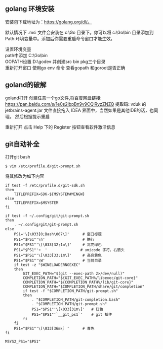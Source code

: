## golang 环境安装
安装包下载地址为：https://golang.org/dl/。 

默认情况下 .msi 文件会安装在 c:\Go 目录下。你可以将 c:\Go\bin 目录添加到 Path 环境变量中。添加后你需要重启命令窗口才能生效。

设置环境变量<br>
path中添加 C:\Go\bin<br>
GOPATH设置 D:\godev 并创建src bin pkg三个目录<br>
重新打开窗口 使用go env 命令 查看gopath 和goroot是否正确

## goland的破解
goland打开 创建任意一个go文件,将百度网盘链接: https://pan.baidu.com/s/1e0s2lbpBn9v9CQiRyzZNZQ 提取码: vduk 的jetbrains-agent.jar
文件直接拖入 IDEA 界面中，当然如果是其他IDE的话，也同理。 然后根据提示重启

重新打开 点击 Help 下的 Register 按钮查看软件激活信息

## git自动补全
打开git bash<br>
```shell script
$ vim /etc/profile.d/git-prompt.sh

```
将其修改为如下内容
```shell script
if test -f /etc/profile.d/git-sdk.sh
then
	TITLEPREFIX=SDK-${MSYSTEM#MINGW}
else
	TITLEPREFIX=$MSYSTEM
fi

if test -f ~/.config/git/git-prompt.sh
then
	. ~/.config/git/git-prompt.sh
else
	PS1='\[\033]0;Bash\007\]'      # 窗口标题
	PS1="$PS1"'\n'                 # 换行
	PS1="$PS1"'\[\033[32;1m\]'     # 高亮绿色
	PS1="$PS1"'➜  '               # unicode 字符，右箭头
	PS1="$PS1"'\[\033[33;1m\]'     # 高亮黄色
	PS1="$PS1"'\W'                 # 当前目录
	if test -z "$WINELOADERNOEXEC"
	then
		GIT_EXEC_PATH="$(git --exec-path 2>/dev/null)"
		COMPLETION_PATH="${GIT_EXEC_PATH%/libexec/git-core}"
		COMPLETION_PATH="${COMPLETION_PATH%/lib/git-core}"
		COMPLETION_PATH="$COMPLETION_PATH/share/git/completion"
		if test -f "$COMPLETION_PATH/git-prompt.sh"
		then
			. "$COMPLETION_PATH/git-completion.bash"
			. "$COMPLETION_PATH/git-prompt.sh"
			PS1="$PS1"'\[\033[31m\]'   # 红色
			PS1="$PS1"'`__git_ps1`'    # git 插件
		fi
	fi
	PS1="$PS1"'\[\033[36m\] '      # 青色
fi

MSYS2_PS1="$PS1"

```
